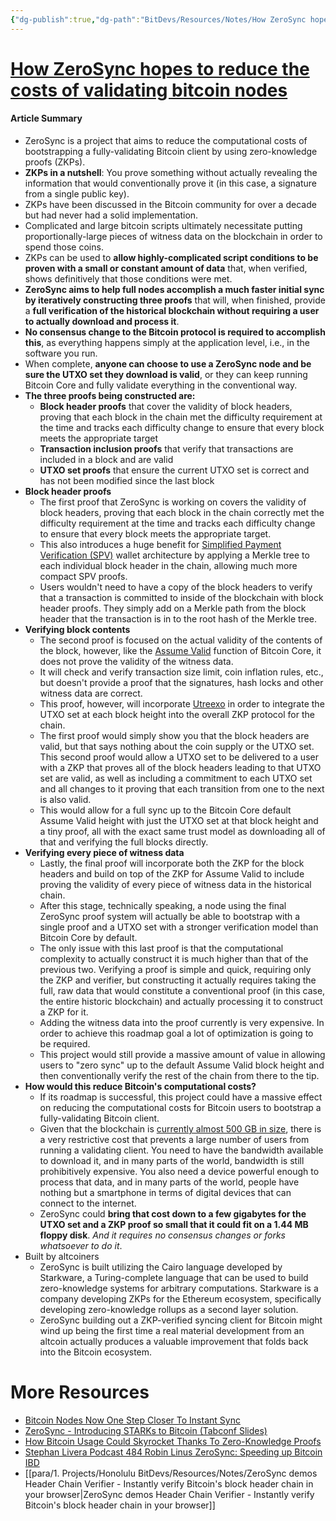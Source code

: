 ```yaml
---
{"dg-publish":true,"dg-path":"BitDevs/Resources/Notes/How ZeroSync hopes to reduce the costs of validating bitcoin nodes.md","permalink":"/bit-devs/resources/notes/how-zero-sync-hopes-to-reduce-the-costs-of-validating-bitcoin-nodes/","title":"How ZeroSync hopes to reduce the costs of validating bitcoin nodes","tags":["resource","bitcoin","zkp","proof","node","sync","decentralization","zerosync"],"noteIcon":"3","created":"2023-04-05T22:10:37.122-10:00","updated":"2023-09-17T12:32:55.186-10:00"}
---
```



# [How ZeroSync hopes to reduce the costs of validating bitcoin nodes](https://bitcoinmagazine.com/technical/zerosync-reduces-bitcoin-node-validation)

#### Article Summary
- ZeroSync is a project that aims to reduce the computational costs of bootstrapping a fully-validating Bitcoin client by using zero-knowledge proofs (ZKPs).
- **ZKPs in a nutshell**: You prove something without actually revealing the information that would conventionally prove it (in this case, a signature from a single public key).
- ZKPs have been discussed in the Bitcoin community for over a decade but had never had a solid implementation.
- Complicated and large bitcoin scripts ultimately necessitate putting proportionally-large pieces of witness data on the blockchain in order to spend those coins.
- ZKPs can be used to **allow highly-complicated script conditions to be proven with a small or constant amount of data** that, when verified, shows definitively that those conditions were met.
- **ZeroSync aims to help full nodes accomplish a much faster initial sync by iteratively constructing three proofs** that will, when finished, provide a **full verification of the historical blockchain without requiring a user to actually download and process it**.
- **No consensus change to the Bitcoin protocol is required to accomplish this**, as everything happens simply at the application level, i.e., in the software you run.
- When complete, **anyone can choose to use a ZeroSync node and be sure the UTXO set they download is valid**, or they can keep running Bitcoin Core and fully validate everything in the conventional way.
- **The three proofs being constructed are:**
    - **Block header proofs** that cover the validity of block headers, proving that each block in the chain met the difficulty requirement at the time and tracks each difficulty change to ensure that every block meets the appropriate target
    - **Transaction inclusion proofs** that verify that transactions are included in a block and are valid
    - **UTXO set proofs** that ensure the current UTXO set is correct and has not been modified since the last block
- **Block header proofs**
	- The first proof that ZeroSync is working on covers the validity of block headers, proving that each block in the chain correctly met the difficulty requirement at the time and tracks each difficulty change to ensure that every block meets the appropriate target.
	- This also introduces a huge benefit for [Simplified Payment Verification (SPV)](https://river.com/learn/terms/s/simplified-payment-verification-spv/#:~:text=Simplified%20Payment%20Verification%20(SPV)%20is,Satoshi%20Nakamoto%20in%20the%20whitepaper) wallet architecture by applying a Merkle tree to each individual block header in the chain, allowing much more compact SPV proofs.
	- Users wouldn't need to have a copy of the block headers to verify that a transaction is committed to inside of the blockchain with block header proofs. They simply add on a Merkle path from the block header that the transaction is in to the root hash of the Merkle tree.
- **Verifying block contents**
	- The second proof is focused on the actual validity of the contents of the block, however, like the [Assume Valid](https://river.com/learn/terms/a/assume-valid/) function of Bitcoin Core, it does not prove the validity of the witness data. 
	- It will check and verify transaction size limit, coin inflation rules, etc., but doesn't provide a proof that the signatures, hash locks and other witness data are correct.
	- This proof, however, will incorporate [Utreexo](https://github.com/mit-dci/utreexo) in order to integrate the UTXO set at each block height into the overall ZKP protocol for the chain.
	- The first proof would simply show you that the block headers are valid, but that says nothing about the coin supply or the UTXO set. This second proof would allow a UTXO set to be delivered to a user with a ZKP that proves all of the block headers leading to that UTXO set are valid, as well as including a commitment to each UTXO set and all changes to it proving that each transition from one to the next is also valid.
	- This would allow for a full sync up to the Bitcoin Core default Assume Valid height with just the UTXO set at that block height and a tiny proof, all with the exact same trust model as downloading all of that and verifying the full blocks directly.
- **Verifying every piece of witness data**
	- Lastly, the final proof will incorporate both the ZKP for the block headers and build on top of the ZKP for Assume Valid to include proving the validity of every piece of witness data in the historical chain.
	- After this stage, technically speaking, a node using the final ZeroSync proof system will actually be able to bootstrap with a single proof and a UTXO set with a stronger verification model than Bitcoin Core by default.
	- The only issue with this last proof is that the computational complexity to actually construct it is much higher than that of the previous two. Verifying a proof is simple and quick, requiring only the ZKP and verifier, but constructing it actually requires taking the full, raw data that would constitute a conventional proof (in this case, the entire historic blockchain) and actually processing it to construct a ZKP for it.
	- Adding the witness data into the proof currently is very expensive. In order to achieve this roadmap goal a lot of optimization is going to be required.
	- This project would still provide a massive amount of value in allowing users to "zero sync" up to the default Assume Valid block height and then conventionally verify the rest of the chain from there to the tip.
- **How would this reduce Bitcoin's computational costs?**
	- If its roadmap is successful, this project could have a massive effect on reducing the computational costs for Bitcoin users to bootstrap a fully-validating Bitcoin client.
	- Given that the blockchain is [currently almost 500 GB in size](https://ycharts.com/indicators/bitcoin_blockchain_size), there is a very restrictive cost that prevents a large number of users from running a validating client. You need to have the bandwidth available to download it, and in many parts of the world, bandwidth is still prohibitively expensive. You also need a device powerful enough to process that data, and in many parts of the world, people have nothing but a smartphone in terms of digital devices that can connect to the internet.
	- ZeroSync could **bring that cost down to a few gigabytes for the UTXO set and a ZKP proof so small that it could fit on a 1.44 MB floppy disk**. _And it requires no consensus changes or forks whatsoever to do it_.
- Built by altcoiners
	- ZeroSync is built utilizing the Cairo language developed by Starkware, a Turing-complete language that can be used to build zero-knowledge systems for arbitrary computations. Starkware is a company developing ZKPs for the Ethereum ecosystem, specifically developing zero-knowledge rollups as a second layer solution.
	- ZeroSync building out a ZKP-verified syncing client for Bitcoin might wind up being the first time a real material development from an altcoin actually produces a valuable improvement that folds back into the Bitcoin ecosystem.

# More Resources
- [Bitcoin Nodes Now One Step Closer To Instant Sync](https://bitcoinmagazine.com/technical/bitcoin-nodes-now-one-step-closer-to-instant-sync)
- [ZeroSync - Introducing STARKs to Bitcoin (Tabconf Slides)](https://docs.google.com/presentation/d/1KgNTxulMnIa3SCQIh4P061cIW6Jz_IZYMwqzaohA8ds/edit?pli=1#slide=id.g27e0704f09f_0_4)
- [How Bitcoin Usage Could Skyrocket Thanks To Zero-Knowledge Proofs](https://www.forbes.com/sites/digital-assets/2023/08/21/how-bitcoin-usage-could-skyrocket-thanks-to-zero-knowledge-proofs/?sh=62c73b04bde6)
- [Stephan Livera Podcast 484 Robin Linus ZeroSync: Speeding up Bitcoin IBD](https://stephanlivera.com/episode/484/)
- [[para/1. Projects/Honolulu BitDevs/Resources/Notes/ZeroSync demos Header Chain Verifier - Instantly verify Bitcoin's block header chain in your browser\|ZeroSync demos Header Chain Verifier - Instantly verify Bitcoin's block header chain in your browser]]

